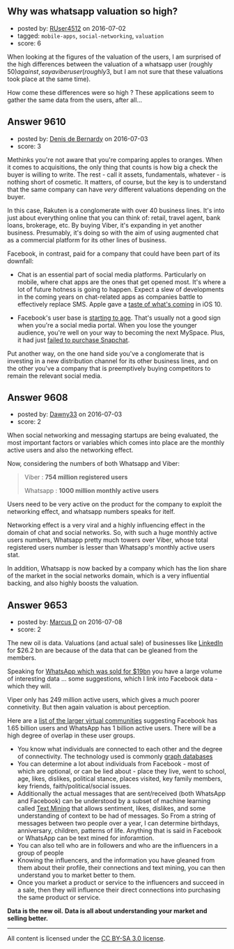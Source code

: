 ## Why was whatsapp valuation so high?

- posted by: [RUser4512](https://stackexchange.com/users/6145228/ruser4512) on 2016-07-02
- tagged: `mobile-apps`, `social-networking`, `valuation`
- score: 6

When looking at the figures of the valuation of the users, I am surprised of the high differences between the valuation of a whatsapp user (roughly 50$) against, say a viber user (roughly 3$, but I am not sure that these valuations took place at the same time).

How come these differences were so high ? These applications seem to gather the same data from the users, after all...


## Answer 9610

- posted by: [Denis de Bernardy](https://stackexchange.com/users/182468/denis-de-bernardy) on 2016-07-03
- score: 3

Methinks you're not aware that you're comparing apples to oranges. When it comes to acquisitions, the only thing that counts is how big a check the buyer is willing to write. The rest - call it assets, fundamentals, whatever - is nothing short of cosmetic. It matters, of course, but the key is to understand that the same company can have _very_ different valuations depending on the buyer.

In this case, Rakuten is a conglomerate with over 40 business lines. It's into just about everything online that you can think of: retail, travel agent, bank loans, brokerage, etc. By buying Viber, it's expanding in yet another business. Presumably, it's doing so with the aim of using augmented chat as a commercial platform for its other lines of business.

Facebook, in contrast, paid for a company that could have been part of its downfall:

- Chat is an essential part of social media platforms. Particularly on mobile, where chat apps are the ones that get opened most. It's where a lot of future hotness is going to happen. Expect a slew of developments in the coming years on chat-related apps as companies battle to effectively replace SMS. Apple gave a [taste of what's coming](http://www.macrumors.com/2016/06/13/apple-unveils-new-messages-app-features-in-ios-10/) in iOS 10.

- Facebook's user base is [starting to age](http://qz.com/209542/mark-zuckerberg-is-30-facebooks-users-are-aging-too/). That's usually not a good sign when you're a social media portal. When you lose the younger audience, you're well on your way to becoming the next MySpace. Plus, it had just [failed to purchase Snapchat](http://blogs.wsj.com/digits/2013/11/13/snapchat-spurned-3-billion-acquisition-offer-from-facebook/).

Put another way, on the one hand side you've a conglomerate that is investing in a new distribution channel for its other business lines, and on the other you've a company that is preemptively buying competitors to remain the relevant social media.


## Answer 9608

- posted by: [Dawny33](https://stackexchange.com/users/6444670/dawny33) on 2016-07-03
- score: 2

When social networking and messaging startups are being evaluated, the most important factors or variables which comes into place are the monthly active users and also the networking effect.

Now, considering the numbers of both Whatsapp and Viber:

> Viber : **754 million registered users** 
> 
> Whatsapp : **1000 million monthly active users**

Users need to be very active on the product for the company to exploit the networking effect, and whatsapp numbers speaks for itelf.

Networking effect is a very viral and a highly influencing effect in the domain of chat and social networks. So, with such a huge monthly active users numbers, Whatsapp pretty much towers over Viber, whose total registered users number is lesser than Whatsapp's monthly active users stat.

In addition, Whatsapp is now backed by a company which has the lion share of the market in the social networks domain, which is a very influential backing, and also highly boosts the valuation.


## Answer 9653

- posted by: [Marcus D](https://stackexchange.com/users/258531/marcus-d) on 2016-07-08
- score: 2

<p>The new oil is data. Valuations (and actual sale) of businesses like <a href="https://www.theguardian.com/technology/2016/jun/13/linkedin-bought-by-microsoft-for-262bn-in-cash" rel="nofollow">LinkedIn</a> for $26.2 bn are because of the data that can be gleaned from the members.</p>

<p>Speaking for <a href="https://www.theguardian.com/technology/2014/feb/19/facebook-buys-whatsapp-16bn-deal" rel="nofollow">WhatsApp which was sold for $19bn</a> you have a large volume of interesting data ... some suggestions, which I link into Facebook data - which they will.</p>

<p>Viper only has 249 million active users, which gives a much poorer connetivity. But then again valuation is about perception.</p>

<p>Here are a <a href="https://en.wikipedia.org/wiki/List_of_virtual_communities_with_more_than_100_million_active_users" rel="nofollow">list of the larger virtual communities</a> suggesting Facebook has 1.65 billion users and WhatsApp has 1 billion active users. There will be a high degree of overlap in these user groups.</p>

<ul>
<li>You know what individuals are connected to each other and the degree of connectivity. The technology used is commonly <a href="https://en.wikipedia.org/wiki/Graph_database" rel="nofollow">graph databases</a></li>
<li>You can determine a lot about individuals from Facebook - most of which are optional, or can be lied about - place they live, went to school, age, likes, dislikes, political stance, places visited, key family members, key friends, faith/political/social issues.</li>
<li>Additionally the actual messages that are sent/received (both WhatsApp and Facebook) can be understood by a subset of machine learning called <a href="https://en.wikipedia.org/wiki/Text_mining" rel="nofollow">Text Mining</a> that allows sentiment, likes, dislikes, and some understanding of context to be had of messages. So From a string of messages between two people over a year, I can determine birthdays, anniversary, children, patterns of life. Anything that is said in Facebook or WhatsApp can be text mined for inforamtion.</li>
<li>You can also tell who are in followers and who are the influencers in a group of people</li>
<li>Knowing the influencers, and the information you have gleaned from them about their profile, their connections and text mining, you can then understand you to market better to them.</li>
<li>Once you market a product or service to the influencers and succeed in a sale, then they will influence their direct connections into purchasing the same product or service.</li>
</ul>

<p><strong>Data is the new oil.</strong> <strong>Data is all about understanding your market and selling better.</strong></p>




---

All content is licensed under the [CC BY-SA 3.0 license](https://creativecommons.org/licenses/by-sa/3.0/).
